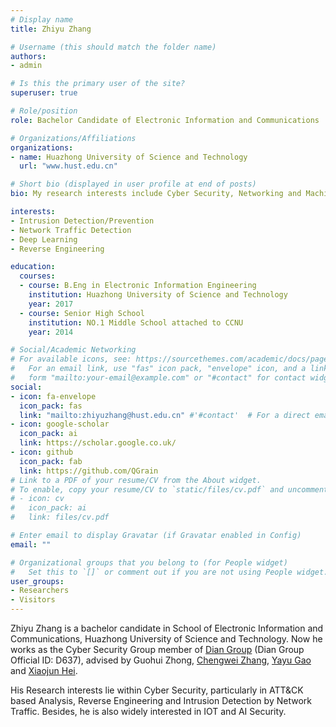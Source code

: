 ```yaml
---
# Display name
title: Zhiyu Zhang

# Username (this should match the folder name)
authors:
- admin

# Is this the primary user of the site?
superuser: true

# Role/position
role: Bachelor Candidate of Electronic Information and Communications

# Organizations/Affiliations
organizations:
- name: Huazhong University of Science and Technology
  url: "www.hust.edu.cn"

# Short bio (displayed in user profile at end of posts)
bio: My research interests include Cyber Security, Networking and Machine Learning.

interests:
- Intrusion Detection/Prevention
- Network Traffic Detection
- Deep Learning
- Reverse Engineering

education:
  courses:
  - course: B.Eng in Electronic Information Engineering
    institution: Huazhong University of Science and Technology
    year: 2017
  - course: Senior High School
    institution: NO.1 Middle School attached to CCNU
    year: 2014

# Social/Academic Networking
# For available icons, see: https://sourcethemes.com/academic/docs/page-builder/#icons
#   For an email link, use "fas" icon pack, "envelope" icon, and a link in the
#   form "mailto:your-email@example.com" or "#contact" for contact widget.
social:
- icon: fa-envelope
  icon_pack: fas
  link: "mailto:zhiyuzhang@hust.edu.cn" #'#contact'  # For a direct email link, use "mailto:test@example.org".
- icon: google-scholar
  icon_pack: ai
  link: https://scholar.google.co.uk/
- icon: github
  icon_pack: fab
  link: https://github.com/QGrain
# Link to a PDF of your resume/CV from the About widget.
# To enable, copy your resume/CV to `static/files/cv.pdf` and uncomment the lines below.
# - icon: cv
#   icon_pack: ai
#   link: files/cv.pdf

# Enter email to display Gravatar (if Gravatar enabled in Config)
email: ""

# Organizational groups that you belong to (for People widget)
#   Set this to `[]` or comment out if you are not using People widget.
user_groups:
- Researchers
- Visitors
---
```


Zhiyu Zhang is a bachelor candidate in School of Electronic Information and Communications, Huazhong University of Science and Technology. Now he works as the Cyber Security Group member of [Dian Group](https://dian.org.cn/) (Dian Group Official ID: D637), advised by Guohui Zhong, [Chengwei Zhang](http://cloud.eic.hust.edu.cn:8084/~zhangcw/), [Yayu Gao](http://cloud.eic.hust.edu.cn:8084/~yayugao/) and [Xiaojun Hei](http://cloud.eic.hust.edu.cn:8084/~heixj).

His Research interests lie within Cyber Security, particularly in ATT&CK based Analysis, Reverse Engineering and Intrusion Detection by Network Traffic. Besides, he is also widely interested in IOT and AI Security.
